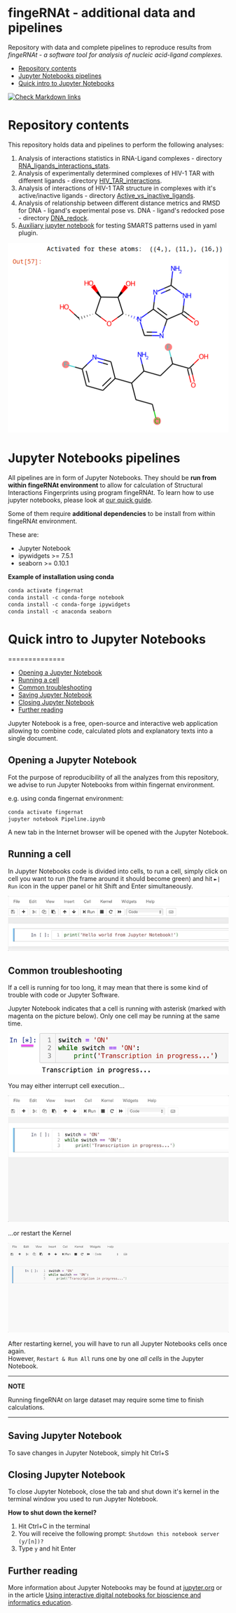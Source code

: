 fingeRNAt - additional data and pipelines
=========

Repository with data and complete pipelines to reproduce results from *fingeRNAt - a software tool for analysis of nucleic acid-ligand complexes.*

<!-- TOC START min:1 max:6 link:true asterisk:false update:true -->
- [Repository contents](#repository-contents)
- [Jupyter Notebooks pipelines](#jupyter-notebooks-pipelines)
- [Quick intro to Jupyter Notebooks](quick-intro-to-jupyter-notebooks)
<!-- TOC END -->


<!-- markdown-link-check-disable-next-line -->
[![Check Markdown links](https://github.com/n-szulc/fingeRNAt-additional/actions/workflows/action-links.yml/badge.svg)](https://github.com/n-szulc/fingeRNAt-additional/actions/workflows/action-links.yml)


# Repository contents

This repository holds data and pipelines to perform the following analyses:

1. Analysis of interactions statistics in RNA-Ligand complexes - directory [RNA_ligands_interactions_stats](RNA_ligands_interactions_stats/README.md).
2. Analysis of experimentally determined complexes of HIV-1 TAR with different ligands - directory [HIV_TAR_interactions](HIV_TAR_interactions/README.md).
3. Analysis of interactions of HIV-1 TAR structure in complexes with it's active/inactive ligands - directory [Active_vs_inactive_ligands](Active_vs_inactive_ligands/README.md).
4. Analysis of relationship between different distance metrics and RMSD for DNA - ligand's experimental pose vs. DNA - ligand's redocked pose - directory [DNA_redock](DNA_redock/README.md).
5. [Auxiliary jupyter notebook](SMARTS_checker/SMARTS-playground.ipynb) for testing SMARTS patterns used in yaml plugin.

![](README_pics/README-895b0f28.png)

# Jupyter Notebooks pipelines

All pipelines are in form of Jupyter Notebooks. They should be **run from within fingeRNAt environment** to allow for calculation of Structural Interactions Fingerprints using program fingeRNAt. To learn how to use jupyter notebooks, please look at [our quick guide](JN.md).

Some of them require **additional dependencies** to be install from within fingeRNAt environment.

These are:

* Jupyter Notebook
* ipywidgets >= 7.5.1
* seaborn >= 0.10.1

**Example of installation using conda**

```
conda activate fingernat
conda install -c conda-forge notebook
conda install -c conda-forge ipywidgets
conda install -c anaconda seaborn
```

# Quick intro to Jupyter Notebooks
==============

<!-- TOC START min:1 max:6 link:true asterisk:false update:true -->
  - [Opening a Jupyter Notebook](#opening-a-jupyter-notebook)
  - [Running a cell](#running-a-cell)
  - [Common troubleshooting](#common-troubleshooting)
  - [Saving Jupyter Notebook](#saving-jupyter-notebook)
  - [Closing Jupyter Notebook](#closing-jupyter-notebook)
  - [Further reading](#further-reading)
<!-- TOC END -->

Jupyter Notebook is a free, open-source and interactive web application allowing to combine  code, calculated plots and explanatory texts into a single document.

## Opening a Jupyter Notebook

Fot the purpose of reproducibility of all the analyzes from this repository, we advise to run Jupyter Notebooks from within fingernat environment.

e.g. using conda fingernat environment:

```
conda activate fingernat
jupyter notebook Pipeline.ipynb
```

A new tab in the Internet browser will be opened with the Jupyter Notebook.

## Running a cell

In Jupyter Notebooks code is divided into cells, to run a cell, simply click on cell you want to run (the frame around it should become green) and hit `►| Run` icon in the upper panel or hit Shift and Enter simultaneously.

![](README_pics/run_cell.gif)

## Common troubleshooting

If a cell is running for too long, it may mean that there is some kind of trouble with code or Jupyter Software.

Jupyter Notebook indicates that a cell is running with asterisk (marked with magenta on the picture below). Only one cell may be running at the same time.

<p align="center">
<img src="README_pics/cell_running_too_long.png" width="600" />
</p>

You may either interrupt cell execution...

![](README_pics/interrupt_cell.gif)

...or restart the Kernel

![](README_pics/restart_kernel.gif)

After restarting kernel, you will have to run all Jupyter Notebooks cells once again. <br /> However, `Restart & Run All` runs one by one *all cells* in the Jupyter Notebook.

---
**NOTE**

Running fingeRNAt on large dataset may require some time to finish calculations.

---

## Saving Jupyter Notebook

To save changes in Jupyter Notebook, simply hit Ctrl+S

## Closing Jupyter Notebook

To close Jupyter Notebook, close the tab and shut down it's kernel in the terminal window you used to run Jupyter Notebook.

**How to shut down the kernel?**

1. Hit Ctrl+C in the terminal
2. You will receive the following prompt: `Shutdown this notebook server (y/[n])?`
3. Type `y` and hit Enter

## Further reading

More information about Jupyter Notebooks may be found at [jupyter.org](https://jupyter.org) or in the article [Using interactive digital notebooks for bioscience and informatics education](https://journals.plos.org/ploscompbiol/article?id=10.1371/journal.pcbi.1008326).
